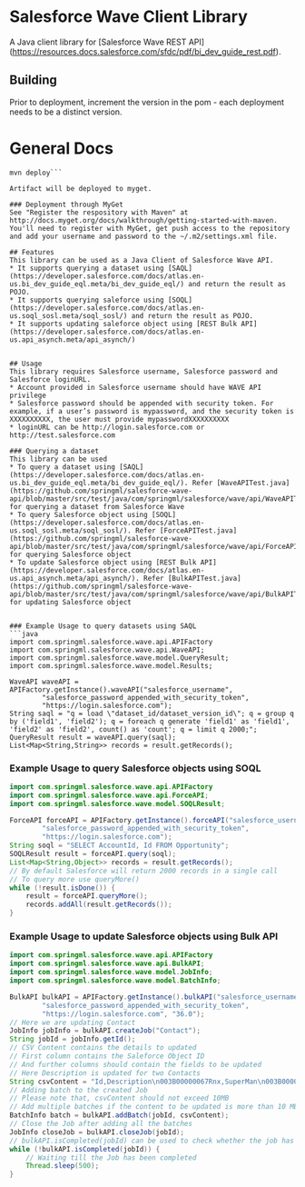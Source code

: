 # Salesforce Wave Client Library

A Java client library for [Salesforce Wave REST API] (https://resources.docs.salesforce.com/sfdc/pdf/bi_dev_guide_rest.pdf).


## Building

Prior to deployment, increment the version in the pom - each deployment needs to be a distinct version.

# General Docs

```mvn clean install
mvn deploy```

Artifact will be deployed to myget.

### Deployment through MyGet
See "Register the respository with Maven" at http://docs.myget.org/docs/walkthrough/getting-started-with-maven.  You'll need to register with MyGet, get push access to the repository and add your username and password to the ~/.m2/settings.xml file.

## Features
This library can be used as a Java Client of Salesforce Wave API. 
* It supports querying a dataset using [SAQL] (https://developer.salesforce.com/docs/atlas.en-us.bi_dev_guide_eql.meta/bi_dev_guide_eql/) and return the result as POJO.
* It supports querying saleforce using [SOQL] (https://developer.salesforce.com/docs/atlas.en-us.soql_sosl.meta/soql_sosl/) and return the result as POJO.
* It supports updating saleforce object using [REST Bulk API] (https://developer.salesforce.com/docs/atlas.en-us.api_asynch.meta/api_asynch/)


## Usage
This library requires Salesforce username, Salesforce password and Salesforce loginURL.
* Account provided in Salesforce username should have WAVE API privilege
* Salesforce password should be appended with security token. For example, if a user’s password is mypassword, and the security token is XXXXXXXXXX, the user must provide mypasswordXXXXXXXXXX
* loginURL can be http://login.salesforce.com or http://test.salesforce.com 

### Querying a dataset
This library can be used 
* To query a dataset using [SAQL] (https://developer.salesforce.com/docs/atlas.en-us.bi_dev_guide_eql.meta/bi_dev_guide_eql/). Refer [WaveAPITest.java] (https://github.com/springml/salesforce-wave-api/blob/master/src/test/java/com/springml/salesforce/wave/api/WaveAPITest.java) for querying a dataset from Salesforce Wave
* To query Salesforce object using [SOQL] (https://developer.salesforce.com/docs/atlas.en-us.soql_sosl.meta/soql_sosl/). Refer [ForceAPITest.java] (https://github.com/springml/salesforce-wave-api/blob/master/src/test/java/com/springml/salesforce/wave/api/ForceAPITest.java) for querying Salesforce object
* To update Salesforce object using [REST Bulk API] (https://developer.salesforce.com/docs/atlas.en-us.api_asynch.meta/api_asynch/). Refer [BulkAPITest.java] (https://github.com/springml/salesforce-wave-api/blob/master/src/test/java/com/springml/salesforce/wave/api/BulkAPITest.java) for updating Salesforce object


### Example Usage to query datasets using SAQL
```java
import com.springml.salesforce.wave.api.APIFactory
import com.springml.salesforce.wave.api.WaveAPI;
import com.springml.salesforce.wave.model.QueryResult;
import com.springml.salesforce.wave.model.Results;

WaveAPI waveAPI = APIFactory.getInstance().waveAPI("salesforce_username",
		"salesforce_password_appended_with_security_token", 
        "https://login.salesforce.com");
String saql = "q = load \"dataset_id/dataset_version_id\"; q = group q by ('field1', 'field2'); q = foreach q generate 'field1' as 'field1',  'field2' as 'field2', count() as 'count'; q = limit q 2000;";
QueryResult result = waveAPI.query(saql);
List<Map<String,String>> records = result.getRecords();

```

### Example Usage to query Salesforce objects using SOQL
```java
import com.springml.salesforce.wave.api.APIFactory
import com.springml.salesforce.wave.api.ForceAPI;
import com.springml.salesforce.wave.model.SOQLResult;

ForceAPI forceAPI = APIFactory.getInstance().forceAPI("salesforce_username",
		"salesforce_password_appended_with_security_token", 
        "https://login.salesforce.com");
String soql = "SELECT AccountId, Id FROM Opportunity";
SOQLResult result = forceAPI.query(soql);
List<Map<String,Object>> records = result.getRecords();
// By default Salesforce will return 2000 records in a single call
// To query more use queryMore()
while (!result.isDone()) {
    result = forceAPI.queryMore();
    records.addAll(result.getRecords());
}

```


### Example Usage to update Salesforce objects using Bulk API
```java
import com.springml.salesforce.wave.api.APIFactory
import com.springml.salesforce.wave.api.BulkAPI;
import com.springml.salesforce.wave.model.JobInfo;
import com.springml.salesforce.wave.model.BatchInfo;

BulkAPI bulkAPI = APIFactory.getInstance().bulkAPI("salesforce_username", 
		"salesforce_password_appended_with_security_token",
        "https://login.salesforce.com", "36.0");
// Here we are updating Contact
JobInfo jobInfo = bulkAPI.createJob("Contact");
String jobId = jobInfo.getId();
// CSV Content contains the details to updated
// First column contains the Saleforce Object ID
// And further columns should contain the fields to be updated
// Here Description is updated for two Contacts
String csvContent = "Id,Description\n003B00000067Rnx,SuperMan\n003B00000067Rnw,SpiderMan";
// Adding batch to the created Job
// Please note that, csvContent should not exceed 10MB
// Add multiple batches if the content to be updated is more than 10 MB
BatchInfo batch = bulkAPI.addBatch(jobId, csvContent);
// Close the Job after adding all the batches
JobInfo closeJob = bulkAPI.closeJob(jobId);
// bulkAPI.isCompleted(jobId) can be used to check whether the job has been completed
while (!bulkAPI.isCompleted(jobId)) {
    // Waiting till the Job has been completed
    Thread.sleep(500);
}

```